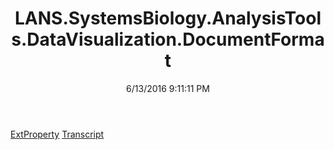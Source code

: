 ﻿---
title: LANS.SystemsBiology.AnalysisTools.DataVisualization.DocumentFormat
date: 6/13/2016 9:11:11 PM
---

[ExtProperty](T-LANS.SystemsBiology.AnalysisTools.DataVisualization.DocumentFormat.ExtProperty.html)
[Transcript](T-LANS.SystemsBiology.AnalysisTools.DataVisualization.DocumentFormat.Transcript.html)
